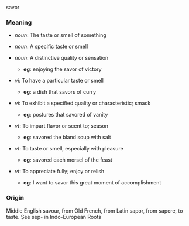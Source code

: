 savor
### Meaning
+ _noun_: The taste or smell of something
+ _noun_: A specific taste or smell
+ _noun_: A distinctive quality or sensation
    + __eg__: enjoying the savor of victory

+ _vi_: To have a particular taste or smell
    + __eg__: a dish that savors of curry
+ _vi_: To exhibit a specified quality or characteristic; smack
    + __eg__: postures that savored of vanity
+ _vt_: To impart flavor or scent to; season
    + __eg__: savored the bland soup with salt
+ _vt_: To taste or smell, especially with pleasure
    + __eg__: savored each morsel of the feast
+ _vt_: To appreciate fully; enjoy or relish
    + __eg__: I want to savor this great moment of accomplishment

### Origin

Middle English savour, from Old French, from Latin sapor, from sapere, to taste. See sep- in Indo-European Roots

